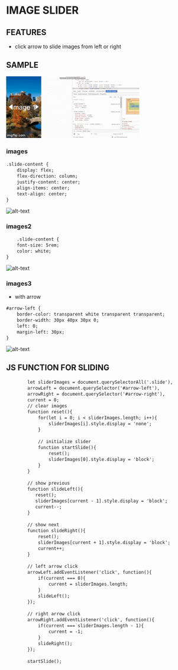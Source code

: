 # IMAGE SLIDER

## FEATURES
* click arrow to slide images from left or right

## SAMPLE
![alt-text](images/sample.gif)

### images
```
.slide-content {
    display: flex;
    flex-direction: column;
    justify-content: center;
    align-items: center;
    text-align: center;
}
``` 
![alt-text](images/css1.png)

### images2
```
    .slide-content {
    font-size: 5rem;
    color: white;
}
```
![alt-text](images/css2.png)

### images3
* with arrow
```
#arrow-left {
    border-color: transparent white transparent transparent;
    border-width: 30px 40px 30px 0;
    left: 0;
    margin-left: 30px;
}
```
![alt-text](images/css3.png)

## JS FUNCTION FOR SLIDING
```
        let sliderImages = document.querySelectorAll('.slide'),
        arrowLeft = document.querySelector('#arrow-left'),
        arrowRight = document.querySelector('#arrow-right'),
        current = 0;
        // clear images
        function reset(){
            for(let i = 0; i < sliderImages.length; i++){
                sliderImages[i].style.display = 'none';
            }

            // initialize slider
            function startSlide(){
                reset();
                sliderImages[0].style.display = 'block';
            }
        }

        // show previous
        function slideLeft(){
           reset();
           sliderImages[current - 1].style.display = 'block';
           current--; 
        }

        // show next
        function slideRight(){
            reset();
            sliderImages[current + 1].style.display = 'block';
            current++;
        }

        // left arrow click
        arrowLeft.addEventListener('click', function(){
            if(current === 0){
                current = sliderImages.length;
            }
            slideLeft();
        });

        // right arrow click
        arrowRight.addEventListener('click', function(){
            if(current === sliderImages.length - 1){
                current = -1;
            }
            slideRight();
        });
        
        startSlide();
```